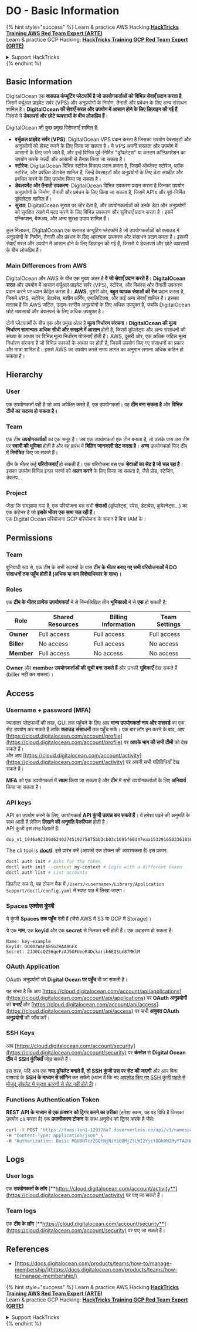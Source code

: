 # DO - Basic Information

{% hint style="success" %}
Learn & practice AWS Hacking:<img src="../../.gitbook/assets/image (1).png" alt="" data-size="line">[**HackTricks Training AWS Red Team Expert (ARTE)**](https://training.hacktricks.xyz/courses/arte)<img src="../../.gitbook/assets/image (1).png" alt="" data-size="line">\
Learn & practice GCP Hacking: <img src="../../.gitbook/assets/image (2).png" alt="" data-size="line">[**HackTricks Training GCP Red Team Expert (GRTE)**<img src="../../.gitbook/assets/image (2).png" alt="" data-size="line">](https://training.hacktricks.xyz/courses/grte)

<details>

<summary>Support HackTricks</summary>

* Check the [**subscription plans**](https://github.com/sponsors/carlospolop)!
* **Join the** 💬 [**Discord group**](https://discord.gg/hRep4RUj7f) or the [**telegram group**](https://t.me/peass) or **follow** us on **Twitter** 🐦 [**@hacktricks\_live**](https://twitter.com/hacktricks\_live)**.**
* **Share hacking tricks by submitting PRs to the** [**HackTricks**](https://github.com/carlospolop/hacktricks) and [**HackTricks Cloud**](https://github.com/carlospolop/hacktricks-cloud) github repos.

</details>
{% endhint %}

## Basic Information

DigitalOcean एक **क्लाउड कंप्यूटिंग प्लेटफॉर्म है जो उपयोगकर्ताओं को विभिन्न सेवाएँ प्रदान करता है**, जिसमें वर्चुअल प्राइवेट सर्वर (VPS) और अनुप्रयोगों के निर्माण, तैनाती और प्रबंधन के लिए अन्य संसाधन शामिल हैं। **DigitalOcean की सेवाएँ सरल और उपयोग में आसान होने के लिए डिज़ाइन की गई हैं**, जिससे ये **डेवलपर्स और छोटे व्यवसायों के बीच लोकप्रिय हैं**।

DigitalOcean की कुछ प्रमुख विशेषताएँ शामिल हैं:

* **वर्चुअल प्राइवेट सर्वर (VPS)**: DigitalOcean VPS प्रदान करता है जिसका उपयोग वेबसाइटों और अनुप्रयोगों को होस्ट करने के लिए किया जा सकता है। ये VPS अपनी सरलता और उपयोग में आसानी के लिए जाने जाते हैं, और इन्हें विभिन्न पूर्व-निर्मित "ड्रॉपलेट्स" या कस्टम कॉन्फ़िगरेशन का उपयोग करके जल्दी और आसानी से तैनात किया जा सकता है।
* **स्टोरेज**: DigitalOcean विभिन्न स्टोरेज विकल्प प्रदान करता है, जिसमें ऑब्जेक्ट स्टोरेज, ब्लॉक स्टोरेज, और प्रबंधित डेटाबेस शामिल हैं, जिन्हें वेबसाइटों और अनुप्रयोगों के लिए डेटा संग्रहीत और प्रबंधित करने के लिए उपयोग किया जा सकता है।
* **डेवलपमेंट और तैनाती उपकरण**: DigitalOcean विभिन्न उपकरण प्रदान करता है जिनका उपयोग अनुप्रयोगों के निर्माण, तैनाती और प्रबंधन के लिए किया जा सकता है, जिसमें APIs और पूर्व-निर्मित ड्रॉपलेट्स शामिल हैं।
* **सुरक्षा**: DigitalOcean सुरक्षा पर जोर देता है, और उपयोगकर्ताओं को उनके डेटा और अनुप्रयोगों को सुरक्षित रखने में मदद करने के लिए विभिन्न उपकरण और सुविधाएँ प्रदान करता है। इसमें एन्क्रिप्शन, बैकअप, और अन्य सुरक्षा उपाय शामिल हैं।

कुल मिलाकर, DigitalOcean एक क्लाउड कंप्यूटिंग प्लेटफॉर्म है जो उपयोगकर्ताओं को क्लाउड में अनुप्रयोगों के निर्माण, तैनाती और प्रबंधन के लिए आवश्यक उपकरण और संसाधन प्रदान करता है। इसकी सेवाएँ सरल और उपयोग में आसान होने के लिए डिज़ाइन की गई हैं, जिससे ये डेवलपर्स और छोटे व्यवसायों के बीच लोकप्रिय हैं।

### Main Differences from AWS

DigitalOcean और AWS के बीच एक मुख्य अंतर है **वे जो सेवाएँ प्रदान करते हैं**। **DigitalOcean सरल** और उपयोग में आसान वर्चुअल प्राइवेट सर्वर (VPS), स्टोरेज, और विकास और तैनाती उपकरण प्रदान करने पर ध्यान केंद्रित करता है। **AWS**, दूसरी ओर, **बहुत व्यापक सेवाओं की रेंज** प्रदान करता है, जिसमें VPS, स्टोरेज, डेटाबेस, मशीन लर्निंग, एनालिटिक्स, और कई अन्य सेवाएँ शामिल हैं। इसका मतलब है कि AWS जटिल, उद्यम-स्तरीय अनुप्रयोगों के लिए अधिक उपयुक्त है, जबकि DigitalOcean छोटे व्यवसायों और डेवलपर्स के लिए अधिक उपयुक्त है।

दोनों प्लेटफार्मों के बीच एक और प्रमुख अंतर है **मूल्य निर्धारण संरचना**। **DigitalOcean की मूल्य निर्धारण सामान्यतः अधिक सीधी और समझने में आसान** होती है, जिसमें ड्रॉपलेट्स और अन्य संसाधनों की संख्या के आधार पर विभिन्न मूल्य निर्धारण योजनाएँ होती हैं। AWS, दूसरी ओर, एक अधिक जटिल मूल्य निर्धारण संरचना है जो विभिन्न कारकों के आधार पर होती है, जिसमें उपयोग किए गए संसाधनों का प्रकार और मात्रा शामिल है। इससे AWS का उपयोग करते समय लागत का अनुमान लगाना अधिक कठिन हो सकता है।

## Hierarchy

### User

एक उपयोगकर्ता वही है जो आप अपेक्षित करते हैं, एक उपयोगकर्ता। वह **टीम बना सकता है** और **विभिन्न टीमों का सदस्य हो सकता है।**

### **Team**

एक टीम **उपयोगकर्ताओं** का एक समूह है। जब एक उपयोगकर्ता एक टीम बनाता है, तो उसके पास उस टीम पर **स्वामी की भूमिका** होती है और वह प्रारंभ में **बिलिंग जानकारी सेट करता है**। **अन्य** उपयोगकर्ता फिर टीम में **निमंत्रित** किए जा सकते हैं।

टीम के भीतर कई **परियोजनाएँ** हो सकती हैं। एक परियोजना बस एक **सेवाओं का सेट है जो चल रहा है**। इसका उपयोग विभिन्न इन्फ्रा चरणों को **अलग करने** के लिए किया जा सकता है, जैसे प्रोड, स्टेजिंग, डेवलप...

### Project

जैसा कि समझाया गया है, एक परियोजना बस सभी **सेवाओं** (ड्रॉपलेट्स, स्पेस, डेटाबेस, कुबेरनेट्स...) का एक कंटेनर है जो **इसके भीतर एक साथ चल रही हैं**।\
एक Digital Ocean परियोजना GCP परियोजना के समान है बिना IAM के।

## Permissions

### Team

बुनियादी रूप से, एक टीम के सभी सदस्यों के पास **टीम के भीतर बनाए गए सभी परियोजनाओं में DO संसाधनों तक पहुँच होती है (अधिक या कम विशेषाधिकार के साथ)।**

### Roles

एक **टीम के भीतर प्रत्येक उपयोगकर्ता** में से निम्नलिखित तीन **भूमिकाओं** में से **एक** हो सकती है:

| Role       | Shared Resources | Billing Information | Team Settings |
| ---------- | ---------------- | ------------------- | ------------- |
| **Owner**  | Full access      | Full access         | Full access   |
| **Biller** | No access        | Full access         | No access     |
| **Member** | Full access      | No access           | No access     |

**Owner** और **member उपयोगकर्ताओं की सूची बना सकते हैं** और उनकी **भूमिकाएँ** देख सकते हैं (biller नहीं कर सकता)।

## Access

### Username + password (MFA)

ज्यादातर प्लेटफार्मों की तरह, GUI तक पहुँचने के लिए आप **मान्य उपयोगकर्ता नाम और पासवर्ड** का एक सेट उपयोग कर सकते हैं ताकि **क्लाउड** **संसाधनों** तक पहुँच सकें। एक बार लॉग इन करने के बाद, आप [https://cloud.digitalocean.com/account/profile](https://cloud.digitalocean.com/account/profile) पर **आपके भाग की सभी टीमों** को देख सकते हैं।\
और आप [https://cloud.digitalocean.com/account/activity](https://cloud.digitalocean.com/account/activity) पर अपनी सभी गतिविधियाँ देख सकते हैं।

**MFA** को एक उपयोगकर्ता में **सक्षम** किया जा सकता है और **टीम** में सभी उपयोगकर्ताओं के लिए **अनिवार्य** किया जा सकता है।

### API keys

API का उपयोग करने के लिए, उपयोगकर्ता **API कुंजी उत्पन्न कर सकते हैं**। ये हमेशा पढ़ने की अनुमति के साथ आती हैं लेकिन **लिखने की अनुमति वैकल्पिक** होती है।\
API कुंजी इस तरह दिखती हैं:
```
dop_v1_1946a92309d6240274519275875bb3cb03c1695f60d47eaa1532916502361836
```
The cli tool is [**doctl**](https://github.com/digitalocean/doctl#installing-doctl). इसे प्रारंभ करें (आपको एक टोकन की आवश्यकता है) इस प्रकार:
```bash
doctl auth init # Asks for the token
doctl auth init --context my-context # Login with a different token
doctl auth list # List accounts
```
डिफ़ॉल्ट रूप से, यह टोकन मैक में `/Users/<username>/Library/Application Support/doctl/config.yaml` में स्पष्ट पाठ में लिखा जाएगा।

### Spaces एक्सेस कुंजी

ये कुंजी **Spaces तक पहुँच** देती हैं (जैसे AWS में S3 या GCP में Storage)।

ये एक **नाम**, एक **keyid** और एक **secret** से मिलकर बनी होती हैं। एक उदाहरण हो सकता है:
```
Name: key-example
Keyid: DO00ZW4FABSGZHAABGFX
Secret: 2JJ0CcQZ56qeFzAJ5GFUeeR4Dckarsh6EQSLm87MKlM
```
### OAuth Application

OAuth अनुप्रयोगों को **Digital Ocean पर पहुँच** दी जा सकती है।

यह संभव है कि आप [https://cloud.digitalocean.com/account/api/applications](https://cloud.digitalocean.com/account/api/applications) पर **OAuth अनुप्रयोगों** को **बनाएँ** और [https://cloud.digitalocean.com/account/api/access](https://cloud.digitalocean.com/account/api/access) पर सभी **अनुमत OAuth अनुप्रयोगों** की जाँच करें।

### SSH Keys

आप [https://cloud.digitalocean.com/account/security](https://cloud.digitalocean.com/account/security) पर **कंसोल** से **Digital Ocean टीम** में **SSH कुंजियाँ** जोड़ सकते हैं।

इस तरह, यदि आप एक **नया ड्रॉपलेट बनाते हैं, तो SSH कुंजी उस पर सेट की जाएगी** और आप बिना पासवर्ड के **SSH के माध्यम से लॉगिन** कर सकेंगे (ध्यान दें कि नए [अपलोड किए गए SSH कुंजी पहले से मौजूद ड्रॉपलेट में सुरक्षा कारणों से सेट नहीं होते हैं](https://docs.digitalocean.com/products/droplets/how-to/add-ssh-keys/to-existing-droplet/))।

### Functions Authentication Token

**REST API के माध्यम से एक फ़ंक्शन को ट्रिगर करने का तरीका** (हमेशा सक्षम, यह वह विधि है जिसका उपयोग cli करता है) एक **प्रमाणीकरण टोकन** के साथ अनुरोध को ट्रिगर करके है जैसे:
```bash
curl -X POST "https://faas-lon1-129376a7.doserverless.co/api/v1/namespaces/fn-c100c012-65bf-4040-1230-2183764b7c23/actions/functionname?blocking=true&result=true" \
-H "Content-Type: application/json" \
-H "Authorization: Basic MGU0NTczZGQtNjNiYS00MjZlLWI2YjctODk0N2MyYTA2NGQ4OkhwVEllQ2t4djNZN2x6YjJiRmFGc1FERXBySVlWa1lEbUxtRE1aRTludXA1UUNlU2VpV0ZGNjNqWnVhYVdrTFg="
```
## Logs

### User logs

एक **उपयोगकर्ता के लॉग** [**https://cloud.digitalocean.com/account/activity**](https://cloud.digitalocean.com/account/activity) पर पाए जा सकते हैं।

### Team logs

एक **टीम के लॉग** [**https://cloud.digitalocean.com/account/security**](https://cloud.digitalocean.com/account/security) पर पाए जा सकते हैं।

## References

* [https://docs.digitalocean.com/products/teams/how-to/manage-membership/](https://docs.digitalocean.com/products/teams/how-to/manage-membership/)

{% hint style="success" %}
Learn & practice AWS Hacking:<img src="../../.gitbook/assets/image (1).png" alt="" data-size="line">[**HackTricks Training AWS Red Team Expert (ARTE)**](https://training.hacktricks.xyz/courses/arte)<img src="../../.gitbook/assets/image (1).png" alt="" data-size="line">\
Learn & practice GCP Hacking: <img src="../../.gitbook/assets/image (2).png" alt="" data-size="line">[**HackTricks Training GCP Red Team Expert (GRTE)**<img src="../../.gitbook/assets/image (2).png" alt="" data-size="line">](https://training.hacktricks.xyz/courses/grte)

<details>

<summary>Support HackTricks</summary>

* Check the [**subscription plans**](https://github.com/sponsors/carlospolop)!
* **Join the** 💬 [**Discord group**](https://discord.gg/hRep4RUj7f) or the [**telegram group**](https://t.me/peass) or **follow** us on **Twitter** 🐦 [**@hacktricks\_live**](https://twitter.com/hacktricks\_live)**.**
* **Share hacking tricks by submitting PRs to the** [**HackTricks**](https://github.com/carlospolop/hacktricks) and [**HackTricks Cloud**](https://github.com/carlospolop/hacktricks-cloud) github repos.

</details>
{% endhint %}
